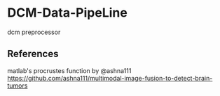 # DCM-Data-PipeLine
dcm preprocessor


## References 
matlab's procrustes function by @ashna111 https://github.com/ashna111/multimodal-image-fusion-to-detect-brain-tumors
